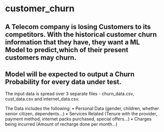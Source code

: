# customer_churn
## A Telecom company is losing Customers to its competitors. With the historical customer churn information that they have, they want a ML Model to      predict,which of their present customers may churn.

## Model will be expected to output a Churn Probability for every data under test.

The input data is spread over 3 separate files - churn_data.csv, cust_data.csv and internet_data.csv.

The Data includes the following:
  • Personal Data (gender, children, whether senior citizen, dependents...)
  • Services Related (Tenure with the provider, payment method, internet packs purchased, special
  offers...)
  • Charges being incurred (Amount of recharge done per month...)
